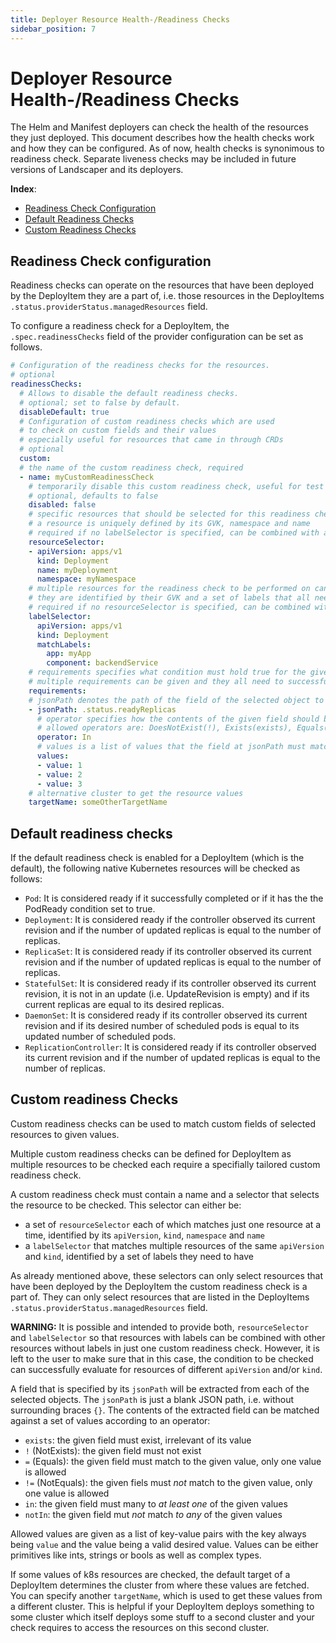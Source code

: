 ```yaml
---
title: Deployer Resource Health-/Readiness Checks
sidebar_position: 7
---
```


# Deployer Resource Health-/Readiness Checks

The Helm and Manifest deployers can check the health of the resources they just deployed. This document describes how the health checks work and how they can be configured.
As of now, health checks is synonimous to readiness check. Separate liveness checks may be included in future versions of Landscaper and its deployers.

**Index**:
- [Readiness Check Configuration](#readiness-check-configuration)
- [Default Readiness Checks](#default-readiness-checks)
- [Custom Readiness Checks](#custom-readiness-checks)

## Readiness Check configuration

Readiness checks can operate on the resources that have been deployed by the DeployItem they are a part of, i.e. those resources in the DeployItems `.status.providerStatus.managedResources` field.

To configure a readiness check for a DeployItem, the `.spec.readinessChecks` field of the provider configuration can be set as follows.

```yaml
# Configuration of the readiness checks for the resources.
# optional
readinessChecks:
  # Allows to disable the default readiness checks.
  # optional; set to false by default.
  disableDefault: true
  # Configuration of custom readiness checks which are used
  # to check on custom fields and their values
  # especially useful for resources that came in through CRDs
  # optional
  custom:
  # the name of the custom readiness check, required
  - name: myCustomReadinessCheck
    # temporarily disable this custom readiness check, useful for test setups
    # optional, defaults to false
    disabled: false
    # specific resources that should be selected for this readiness check to be performed on
    # a resource is uniquely defined by its GVK, namespace and name
    # required if no labelSelector is specified, can be combined with a labelSelector which is potentially harmful
    resourceSelector:
    - apiVersion: apps/v1
      kind: Deployment
      name: myDeployment
      namespace: myNamespace
    # multiple resources for the readiness check to be performed on can be selected through labels
    # they are identified by their GVK and a set of labels that all need to match
    # required if no resourceSelector is specified, can be combined with a resourceSelector which is potentially harmful
    labelSelector:
      apiVersion: apps/v1
      kind: Deployment
      matchLabels:
        app: myApp
        component: backendService
    # requirements specifies what condition must hold true for the given objects to pass the readiness check
    # multiple requirements can be given and they all need to successfully evaluate
    requirements:
    # jsonPath denotes the path of the field of the selected object to be checked and compared
    - jsonPath: .status.readyReplicas
      # operator specifies how the contents of the given field should be compared to the desired value
      # allowed operators are: DoesNotExist(!), Exists(exists), Equals(=, ==), NotEquals(!=), In(in), NotIn(notIn)
      operator: In
      # values is a list of values that the field at jsonPath must match to according to the operators
      values:
      - value: 1
      - value: 2
      - value: 3
    # alternative cluster to get the resource values
    targetName: someOtherTargetName
```

## Default readiness checks

If the default readiness check is enabled for a DeployItem (which is the default), the following native Kubernetes resources will be checked as follows:

* `Pod`: It is considered ready if it successfully completed or if it has the the PodReady condition set to true.
* `Deployment`: It is considered ready if the controller observed its current revision and if the number of updated replicas is equal to the number of replicas.
* `ReplicaSet`: It is considered ready if its controller observed its current revision and if the number of updated replicas is equal to the number of replicas.
* `StatefulSet`: It is considered ready if its controller observed its current revision, it is not in an update (i.e. UpdateRevision is empty) and if its current replicas are equal to its desired replicas.
* `DaemonSet`: It is considered ready if its controller observed its current revision and if its desired number of scheduled pods is equal to its updated number of scheduled pods.
* `ReplicationController`: It is considered ready if its controller observed its current revision and if the number of updated replicas is equal to the number of replicas.

## Custom readiness Checks

Custom readiness checks can be used to match custom fields of selected resources to given values.

Multiple custom readiness checks can be defined for DeployItem as multiple resources to be checked each require a specifially tailored custom readiness check.

A custom readiness check must contain a name and a selector that selects the resource to be checked. This selector can either be:

- a set of `resourceSelector` each of which matches just one resource at a time, identified by its `apiVersion`, `kind`, `namespace` and `name`
- a `labelSelector` that matches multiple resources of the same `apiVersion` and `kind`, identified by a set of labels they need to have

As already mentioned above, these selectors can only select resources that have been deployed by the DeployItem the custom readiness check is a part of. They can only select resources that are listed in the DeployItems `.status.providerStatus.managedResources` field.

**WARNING:** It is possible and intended to provide both, `resourceSelector` and `labelSelector` so that resources with labels can be combined with other resources without labels in just one custom readiness check. However, it is left to the user to make sure that in this case, the condition to be checked can successfully evaluate for resources of different `apiVersion` and/or `kind`.

A field that is specified by its `jsonPath` will be extracted from each of the selected objects. The `jsonPath` is just a blank JSON path, i.e. without surrounding braces `{}`. The contents of the extracted field can be matched against a set of values according to an operator:

- `exists`: the given field must exist, irrelevant of its value
- `!` (NotExists): the given field must not exist
- `=` (Equals): the given field must match to the given value, only one value is allowed
- `!=` (NotEquals): the given fiels must _not_ match to the given value, only one value is allowed
- `in`: the given field must many to _at least one_ of the given values
- `notIn`: the given field mut _not_ match _to any_ of the given values

Allowed values are given as a list of key-value pairs with the key always being `value` and the value being a valid desired value. Values can be either primitives like ints, strings or bools as well as complex types.

If some values of k8s resources are checked, the default target of a DeployItem determines the cluster
from where these values are fetched. You can specify another `targetName`, which is used to get these values 
from a different cluster. This is helpful if your DeployItem deploys something to some cluster which itself
deploys some stuff to a second cluster and your check requires to access the resources on this second cluster.